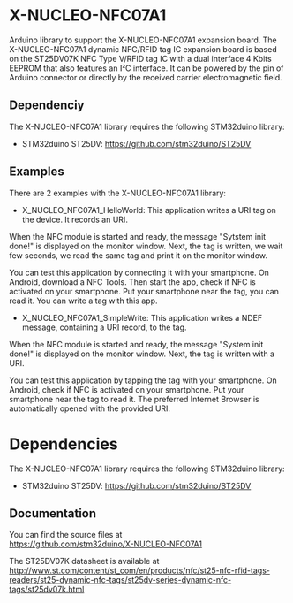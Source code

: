 # X-NUCLEO-NFC07A1

Arduino library to support the X-NUCLEO-NFC07A1 expansion board. The X-NUCLEO-NFC07A1 dynamic NFC/RFID tag IC expansion board is based on 
the ST25DV07K NFC Type V/RFID tag IC with a dual interface 4 Kbits EEPROM that also features an I²C interface. It can be powered by the pin 
of Arduino connector or directly by the received carrier electromagnetic field.

## Dependenciy

The X-NUCLEO-NFC07A1 library requires the following STM32duino library:

* STM32duino ST25DV: https://github.com/stm32duino/ST25DV

## Examples

There are 2 examples with the X-NUCLEO-NFC07A1 library:
* X_NUCLEO_NFC07A1_HelloWorld: This application writes a URI tag on the device. It records an URI.

When the NFC module is started and ready, the message "Sytstem init done!" is displayed on the monitor window.
Next, the tag is written, we wait few seconds, we read the same tag and print it on the monitor window.

You can test this application by connecting it with your smartphone.
On Android, download a NFC Tools. Then start the app, check if NFC is activated
on your smartphone. Put your smartphone near the tag, you can read it. You can
write a tag with this app.

* X_NUCLEO_NFC07A1_SimpleWrite: This application writes a NDEF message, containing a URI record, to the tag.

When the NFC module is started and ready, the message "System init done!" is displayed on the monitor window.
Next, the tag is written with a URI.

You can test this application by tapping the tag with your smartphone.
On Android, check if NFC is activated on your smartphone.
Put your smartphone near the tag to read it.
The preferred Internet Browser is automatically opened with the provided URI.

# Dependencies

The X-NUCLEO-NFC07A1 library requires the following STM32duino library:

* STM32duino ST25DV: https://github.com/stm32duino/ST25DV

## Documentation

You can find the source files at  
https://github.com/stm32duino/X-NUCLEO-NFC07A1

The ST25DV07K datasheet is available at  
http://www.st.com/content/st_com/en/products/nfc/st25-nfc-rfid-tags-readers/st25-dynamic-nfc-tags/st25dv-series-dynamic-nfc-tags/st25dv07k.html
